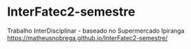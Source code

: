 # InterFatec2-semestre
Trabalho InterDisciplinar - baseado no Supermercado Ipiranga
https://matheusnobrega.github.io/InterFatec2-semestre/
